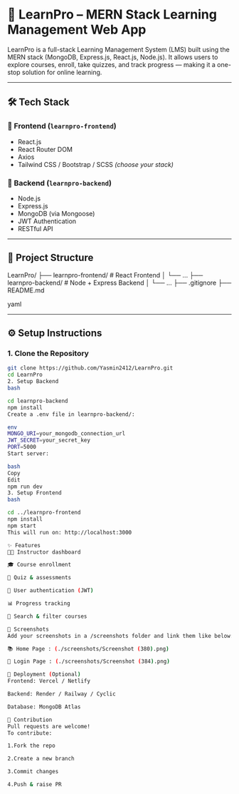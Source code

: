 # 📘 LearnPro – MERN Stack Learning Management Web App

LearnPro is a full-stack Learning Management System (LMS) built using the MERN stack (MongoDB, Express.js, React.js, Node.js). It allows users to explore courses, enroll, take quizzes, and track progress — making it a one-stop solution for online learning.

---


## 🛠️ Tech Stack

### 🧩 Frontend (`learnpro-frontend`)
- React.js
- React Router DOM
- Axios
- Tailwind CSS / Bootstrap / SCSS *(choose your stack)*

### 🧩 Backend (`learnpro-backend`)
- Node.js
- Express.js
- MongoDB (via Mongoose)
- JWT Authentication
- RESTful API

---

## 📁 Project Structure

LearnPro/
├── learnpro-frontend/ # React Frontend
│ └── ...
├── learnpro-backend/ # Node + Express Backend
│ └── ...
├── .gitignore
├── README.md

yaml

---

## ⚙️ Setup Instructions

### 1. Clone the Repository

```bash
git clone https://github.com/Yasmin2412/LearnPro.git
cd LearnPro
2. Setup Backend
bash

cd learnpro-backend
npm install
Create a .env file in learnpro-backend/:

env
MONGO_URI=your_mongodb_connection_url
JWT_SECRET=your_secret_key
PORT=5000
Start server:

bash
Copy
Edit
npm run dev
3. Setup Frontend
bash

cd ../learnpro-frontend
npm install
npm start
This will run on: http://localhost:3000

✨ Features
🧑‍🏫 Instructor dashboard

🎓 Course enrollment

📝 Quiz & assessments

🔐 User authentication (JWT)

📊 Progress tracking

🔎 Search & filter courses

📸 Screenshots
Add your screenshots in a /screenshots folder and link them like below:

📚 Home Page : (./screenshots/Screenshot (380).png)

🔐 Login Page : (./screenshots/Screenshot (384).png)

🚀 Deployment (Optional)
Frontend: Vercel / Netlify

Backend: Render / Railway / Cyclic

Database: MongoDB Atlas

🤝 Contribution
Pull requests are welcome!
To contribute:

1.Fork the repo

2.Create a new branch

3.Commit changes

4.Push & raise PR


